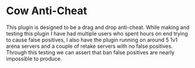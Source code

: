 # Cow Anti-Cheat
This plugin is designed to be a drag and drop anti-cheat. While making and testing this plugin I have had multiple users who spent hours on end trying to cause false positives, I also have the plugin running on around 5 1v1 arena servers and a couple of retake servers with no false positives. Through this testing we can assert that ban false positives are nearly impossible to produce.


